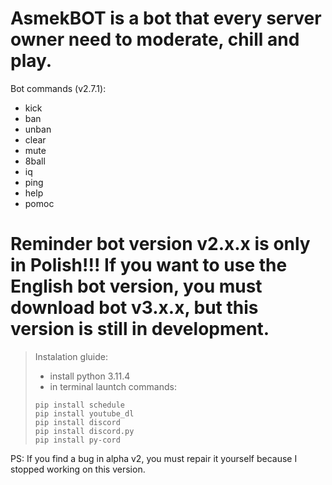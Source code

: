 # AsmekBOT is a bot that every server owner need to moderate, chill and play. 
Bot commands (v2.7.1):
- kick
- ban
- unban
- clear
- mute
- 8ball
- iq
- ping
- help
- pomoc
# Reminder bot version v2.x.x is only in Polish!!! If you want to use the English bot version, you must download bot v3.x.x, but this version is still in development.

> Instalation gluide:
> - install python 3.11.4
> - in terminal launtch commands:
> ```
> pip install schedule
> pip install youtube_dl
> pip install discord
> pip install discord.py
> pip install py-cord
> ```

PS: If you find a bug in alpha v2, you must repair it yourself because I stopped working on this version.